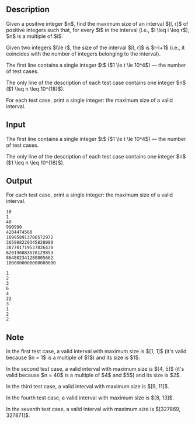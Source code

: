 ## Description

<div><p>Given a positive integer $n$, find the maximum size of an interval $[l, r]$ of positive integers such that, for every $i$ in the interval (i.e., $l \leq i \leq r$), $n$ is a multiple of $i$.</p><p>Given two integers $l\le r$, the size of the interval $[l, r]$ is $r-l+1$ (i.e., it coincides with the number of integers belonging to the interval).</p></div><div class="input-specification"><p>The first line contains a single integer $t$ ($1 \le t \le 10^4$) — the number of test cases.</p><p>The only line of the description of each test case contains one integer $n$ ($1 \leq n \leq 10^{18}$).</p></div><div class="output-specification"><p>For each test case, print a single integer: the maximum size of a valid interval.</p></div>

## Input

<p>The first line contains a single integer $t$ ($1 \le t \le 10^4$) — the number of test cases.</p><p>The only line of the description of each test case contains one integer $n$ ($1 \leq n \leq 10^{18}$).</p>

## Output

<p>For each test case, print a single integer: the maximum size of a valid interval.</p>





```input1|2,4,6,8,10
10
1
40
990990
4204474560
169958913706572972
365988220345828080
387701719537826430
620196883578129853
864802341280805662
1000000000000000000
```




```output1
1
2
3
6
4
22
3
1
2
2
```



## Note

<p>In the first test case, a valid interval with maximum size is $[1, 1]$ (it's valid because $n = 1$ is a multiple of $1$) and its size is $1$.</p><p>In the second test case, a valid interval with maximum size is $[4, 5]$ (it's valid because $n = 40$ is a multiple of $4$ and $5$) and its size is $2$.</p><p>In the third test case, a valid interval with maximum size is $[9, 11]$.</p><p>In the fourth test case, a valid interval with maximum size is $[8, 13]$.</p><p>In the seventh test case, a valid interval with maximum size is $[327869, 327871]$.</p>
